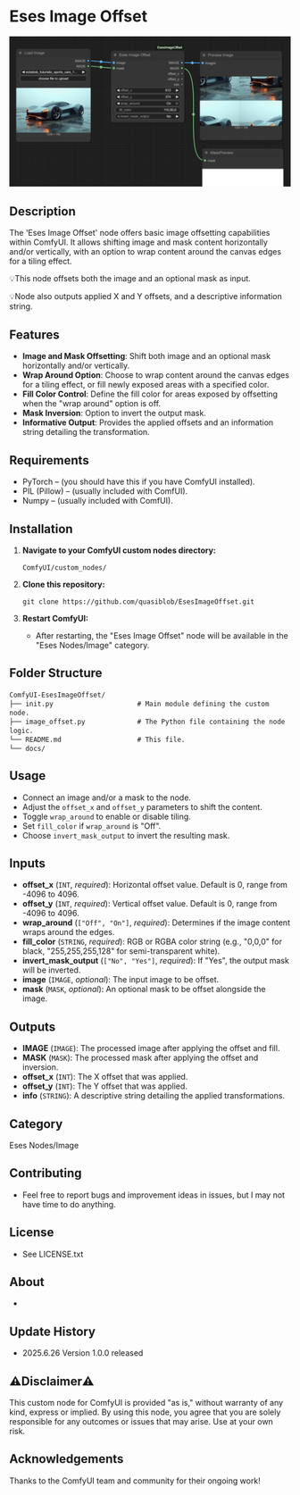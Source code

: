 # Eses Image Offset

![Eses Image Offset Node Screenshot](docs/image_offset.png)


## Description

The 'Eses Image Offset' node offers basic image offsetting capabilities within ComfyUI. It allows shifting image and mask content horizontally and/or vertically, with an option to wrap content around the canvas edges for a tiling effect. 

💡This node offsets both the image and an optional mask as input.

💡Node also outputs applied X and Y offsets, and a descriptive information string.

## Features

* **Image and Mask Offsetting**: Shift both image and an optional mask horizontally and/or vertically.
* **Wrap Around Option**: Choose to wrap content around the canvas edges for a tiling effect, or fill newly exposed areas with a specified color.
* **Fill Color Control**: Define the fill color for areas exposed by offsetting when the "wrap around" option is off.
* **Mask Inversion**: Option to invert the output mask.
* **Informative Output**: Provides the applied offsets and an information string detailing the transformation.


## Requirements

* PyTorch – (you should have this if you have ComfyUI installed).
* PIL (Pillow) – (usually included with ComfUI).
* Numpy – (usually included with ComfUI).


## Installation

1.  **Navigate to your ComfyUI custom nodes directory:**
    ```
    ComfyUI/custom_nodes/
    ```

2.  **Clone this repository:**
    ```
    git clone https://github.com/quasiblob/EsesImageOffset.git
    ```

3.  **Restart ComfyUI:**
    * After restarting, the "Eses Image Offset" node will be available in the "Eses Nodes/Image" category.


## Folder Structure

```
ComfyUI-EsesImageOffset/
├── init.py                     # Main module defining the custom node.
├── image_offset.py             # The Python file containing the node logic.
└── README.md                   # This file.
└── docs/
```


## Usage

* Connect an image and/or a mask to the node.
* Adjust the `offset_x` and `offset_y` parameters to shift the content.
* Toggle `wrap_around` to enable or disable tiling.
* Set `fill_color` if `wrap_around` is "Off".
* Choose `invert_mask_output` to invert the resulting mask.


## Inputs

* **offset\_x** (`INT`, *required*): Horizontal offset value. Default is 0, range from -4096 to 4096.
* **offset\_y** (`INT`, *required*): Vertical offset value. Default is 0, range from -4096 to 4096.
* **wrap\_around** (`["Off", "On"]`, *required*): Determines if the image content wraps around the edges.
* **fill\_color** (`STRING`, *required*): RGB or RGBA color string (e.g., "0,0,0" for black, "255,255,255,128" for semi-transparent white).
* **invert\_mask\_output** (`["No", "Yes"]`, *required*): If "Yes", the output mask will be inverted.
* **image** (`IMAGE`, *optional*): The input image to be offset.
* **mask** (`MASK`, *optional*): An optional mask to be offset alongside the image.


## Outputs

* **IMAGE** (`IMAGE`): The processed image after applying the offset and fill.
* **MASK** (`MASK`): The processed mask after applying the offset and inversion.
* **offset\_x** (`INT`): The X offset that was applied.
* **offset\_y** (`INT`): The Y offset that was applied.
* **info** (`STRING`): A descriptive string detailing the applied transformations.


## Category

Eses Nodes/Image

## Contributing

* Feel free to report bugs and improvement ideas in issues, but I may not have time to do anything.

## License

* See LICENSE.txt

## About

-

## Update History

* 2025.6.26 Version 1.0.0 released


## ⚠️Disclaimer⚠️

This custom node for ComfyUI is provided "as is," without warranty of any kind, express or implied. By using this node, you agree that you are solely responsible for any outcomes or issues that may arise. Use at your own risk.


## Acknowledgements

Thanks to the ComfyUI team and community for their ongoing work!